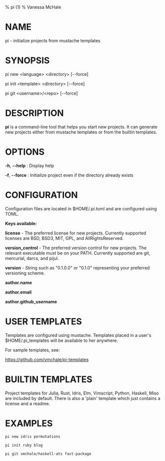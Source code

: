 % pi (1)
% Vanessa McHale

# NAME

pi - initialize projects from mustache templates

# SYNOPSIS

  pi new \<language\> \<directory\> [--force]

  pi init \<template\> \<directory\> [--force]

  pi git \<username\>/\<repo\> [--force]

# DESCRIPTION

**pi** is a command-line tool that helps you start new projects. It can generate
new projects either from mustache templates or from the builtin templates.

# OPTIONS

**-h**, **--help**
:   Display help

**-f**, **--force**
:   Initialize project even if the directory already exists

# CONFIGURATION

Configuration files are located in $HOME/.pi.toml and are configured using TOML.

**Keys available:**

  **license** - The preferred license for new projects. Currently supported
  licenses are BSD, BSD3, MIT, GPL, and AllRightsReserved.

  **version_control** - The preferred version control for new projects. The
  relevant executable must be on your PATH. Currently supported are git,
  mercurial, darcs, and pijul.

  **version** - String such as "0.1.0.0" or "0.1.0" representing your preferred
  versioning scheme.

  **author.name**

  **author.email**

  **author.github_username**

# USER TEMPLATES

Templates are configured using mustache. Templates placed in a
user's $HOME/.pi_templates will be available to her anywhere.

For sample templates, see:

  https://github.com/vmchale/pi-templates

# BUILTIN TEMPLATES

Project templates for Julia, Rust, Idris, Elm, Vimscript, Python, Haskell, Miso
are included by default. There is also a 'plain' template which just contains a
license and a readme.

# EXAMPLES

```
pi new idris permutations
```

```
pi init ruby blog
```

```
pi git vmchale/haskell-ats fast-package
```
